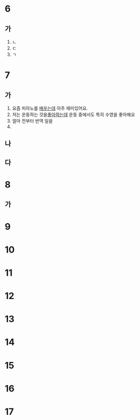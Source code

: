 # 6
## 가
1. ㄴ
2. ㄷ
3. ㄱ
# 7
## 가
1. 요즘 피아노를 <u>배우는데</u> 아주 재미있어요.
2. 저는 운동하는 것을<u>좋아하는데</u> 운동 중에서도 특히 수영을 좋아해요
3. 얼마 전부터 번역 일을 <u></u>
4. <u></u>
## 나
## 다
# 8
## 가
# 9
# 10
# 11
# 12
# 13
# 14
# 15
# 16
# 17